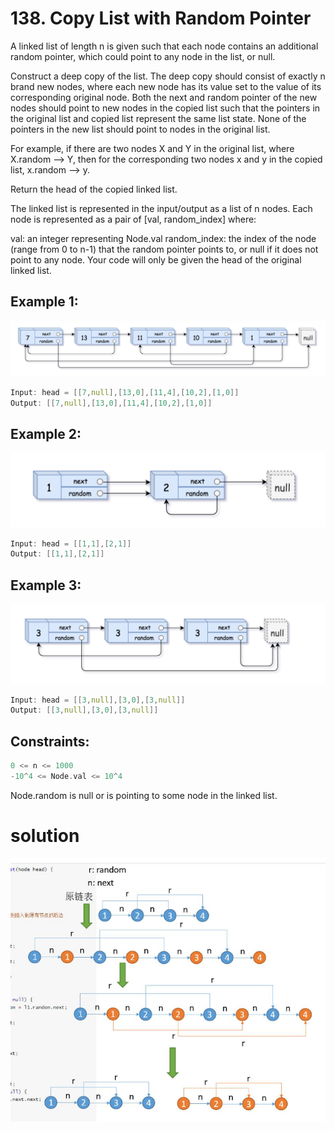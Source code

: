 # 138. Copy List with Random Pointer


A linked list of length n is given such that each node contains an additional random pointer, which could point to any node in the list, or null.

Construct a deep copy of the list. The deep copy should consist of exactly n brand new nodes, where each new node has its value set to the value of its corresponding original node. Both the next and random pointer of the new nodes should point to new nodes in the copied list such that the pointers in the original list and copied list represent the same list state. None of the pointers in the new list should point to nodes in the original list.

For example, if there are two nodes X and Y in the original list, where X.random --> Y, then for the corresponding two nodes x and y in the copied list, x.random --> y.

Return the head of the copied linked list.

The linked list is represented in the input/output as a list of n nodes. Each node is represented as a pair of [val, random_index] where:

val: an integer representing Node.val
random_index: the index of the node (range from 0 to n-1) that the random pointer points to, or null if it does not point to any node.
Your code will only be given the head of the original linked list.

 

##  Example 1:
![alt text](image.png)
```c
Input: head = [[7,null],[13,0],[11,4],[10,2],[1,0]]
Output: [[7,null],[13,0],[11,4],[10,2],[1,0]]
```

##  Example 2:

![alt text](image-1.png)
```c
Input: head = [[1,1],[2,1]]
Output: [[1,1],[2,1]]
```

## Example 3:

![alt text](image-2.png)
```c
Input: head = [[3,null],[3,0],[3,null]]
Output: [[3,null],[3,0],[3,null]]
```

## Constraints:
```c
0 <= n <= 1000
-10^4 <= Node.val <= 10^4
```
Node.random is null or is pointing to some node in the linked list.

# solution


![alt text](image-3.png)